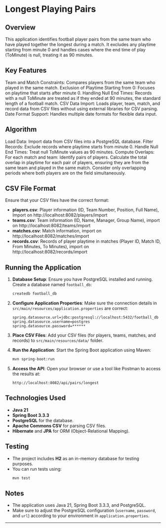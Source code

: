 
# Longest Playing Pairs

## Overview
This application identifies football player pairs from the same team who have played together the longest during a match. It excludes any playtime starting from minute 0 and handles cases where the end time of play (ToMinute) is null, treating it as 90 minutes.

## Key Features
Team and Match Constraints: Compares players from the same team who played in the same match.
Exclusion of Playtime Starting from 0: Focuses on playtime that starts after minute 0.
Handling Null End Times: Records with a null ToMinute are treated as if they ended at 90 minutes, the standard length of a football match.
CSV Data Import: Loads player, team, match, and record data from CSV files without using external libraries for CSV parsing.
Date Format Support: Handles multiple date formats for flexible data input.

## Algorithm
Load Data: Import data from CSV files into a PostgreSQL database.
Filter Records: Exclude records where playtime starts from minute 0.
Handle Null End Times: Treat null ToMinute values as 90 minutes.
Compute Overlaps: For each match and team:
Identify pairs of players.
Calculate the total overlap in playtime for each pair of players, ensuring they are from the same team and played in the same match.
Consider only overlapping periods where both players are on the field simultaneously.

## CSV File Format
Ensure that your CSV files have the correct format:

- **players.csv**: Player information (ID, Team Number, Position, Full Name), Import on http://localhost:8082/players/import
- **teams.csv**: Team information (ID, Name, Manager, Group Name), import on http://localhost:8082/teams/import
- **matches.csv**: Match information, import on http://localhost:8082/matches/import
- **records.csv**: Records of player playtime in matches (Player ID, Match ID, From Minutes, To Minutes), import on http://localhost:8082/records/import

## Running the Application
1. **Database Setup**: Ensure you have PostgreSQL installed and running. Create a database named `football_db`:
   ```bash
   createdb football_db
   ```
2. **Configure Application Properties**: Make sure the connection details in `src/main/resources/application.properties` are correct:
   ```properties
   spring.datasource.url=jdbc:postgresql://localhost:5432/football_db
   spring.datasource.username=postgres
   spring.datasource.password=******
   ```

3. **Place CSV Files**: Add your CSV files (for players, teams, matches, and records) to `src/main/resources/data/` folder.

4. **Run the Application**: Start the Spring Boot application using Maven:
   ```bash
   mvn spring-boot:run
   ```

5. **Access the API**: Open your browser or use a tool like Postman to access the results at:
   ```
   http://localhost:8082/api/pairs/longest
   ```

## Technologies Used
- **Java 21**
- **Spring Boot 3.3.3**
- **PostgreSQL** for the database.
- **Apache Commons CSV** for parsing CSV files.
- **Hibernate** and **JPA** for ORM (Object-Relational Mapping).

## Testing
- The project includes **H2** as an in-memory database for testing purposes.
- You can run tests using:
   ```bash
   mvn test
   ```

## Notes
- The application uses Java 21, Spring Boot 3.3.3, and PostgreSQL.
- Make sure to adjust the PostgreSQL configuration (`username`, `password`, and `url`) according to your environment in `application.properties`.

---
